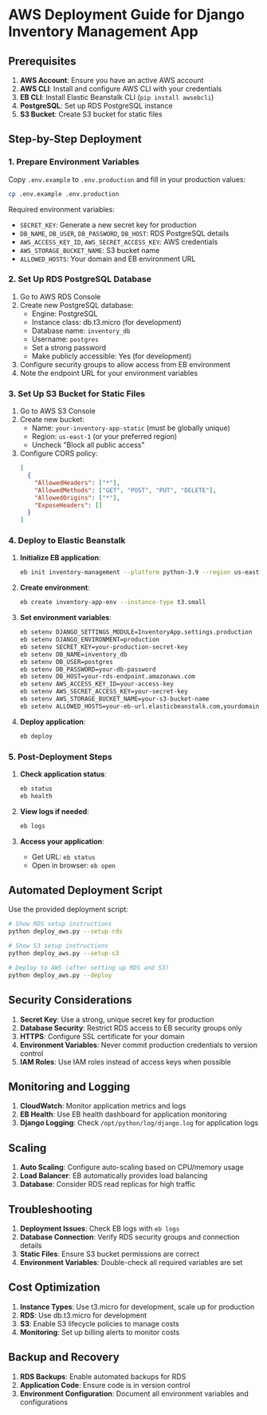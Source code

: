 # AWS Deployment Guide for Django Inventory Management App

## Prerequisites

1. **AWS Account**: Ensure you have an active AWS account
2. **AWS CLI**: Install and configure AWS CLI with your credentials
3. **EB CLI**: Install Elastic Beanstalk CLI (`pip install awsebcli`)
4. **PostgreSQL**: Set up RDS PostgreSQL instance
5. **S3 Bucket**: Create S3 bucket for static files

## Step-by-Step Deployment

### 1. Prepare Environment Variables

Copy `.env.example` to `.env.production` and fill in your production values:

```bash
cp .env.example .env.production
```

Required environment variables:
- `SECRET_KEY`: Generate a new secret key for production
- `DB_NAME`, `DB_USER`, `DB_PASSWORD`, `DB_HOST`: RDS PostgreSQL details
- `AWS_ACCESS_KEY_ID`, `AWS_SECRET_ACCESS_KEY`: AWS credentials
- `AWS_STORAGE_BUCKET_NAME`: S3 bucket name
- `ALLOWED_HOSTS`: Your domain and EB environment URL

### 2. Set Up RDS PostgreSQL Database

1. Go to AWS RDS Console
2. Create new PostgreSQL database:
   - Engine: PostgreSQL
   - Instance class: db.t3.micro (for development)
   - Database name: `inventory_db`
   - Username: `postgres`
   - Set a strong password
   - Make publicly accessible: Yes (for development)
3. Configure security groups to allow access from EB environment
4. Note the endpoint URL for your environment variables

### 3. Set Up S3 Bucket for Static Files

1. Go to AWS S3 Console
2. Create new bucket:
   - Name: `your-inventory-app-static` (must be globally unique)
   - Region: `us-east-1` (or your preferred region)
   - Uncheck "Block all public access"
3. Configure CORS policy:
   ```json
   [
     {
       "AllowedHeaders": ["*"],
       "AllowedMethods": ["GET", "POST", "PUT", "DELETE"],
       "AllowedOrigins": ["*"],
       "ExposeHeaders": []
     }
   ]
   ```

### 4. Deploy to Elastic Beanstalk

1. **Initialize EB application**:
   ```bash
   eb init inventory-management --platform python-3.9 --region us-east-1
   ```

2. **Create environment**:
   ```bash
   eb create inventory-app-env --instance-type t3.small
   ```

3. **Set environment variables**:
   ```bash
   eb setenv DJANGO_SETTINGS_MODULE=InventoryApp.settings.production
   eb setenv DJANGO_ENVIRONMENT=production
   eb setenv SECRET_KEY=your-production-secret-key
   eb setenv DB_NAME=inventory_db
   eb setenv DB_USER=postgres
   eb setenv DB_PASSWORD=your-db-password
   eb setenv DB_HOST=your-rds-endpoint.amazonaws.com
   eb setenv AWS_ACCESS_KEY_ID=your-access-key
   eb setenv AWS_SECRET_ACCESS_KEY=your-secret-key
   eb setenv AWS_STORAGE_BUCKET_NAME=your-s3-bucket-name
   eb setenv ALLOWED_HOSTS=your-eb-url.elasticbeanstalk.com,yourdomain.com
   ```

4. **Deploy application**:
   ```bash
   eb deploy
   ```

### 5. Post-Deployment Steps

1. **Check application status**:
   ```bash
   eb status
   eb health
   ```

2. **View logs if needed**:
   ```bash
   eb logs
   ```

3. **Access your application**:
   - Get URL: `eb status`
   - Open in browser: `eb open`

## Automated Deployment Script

Use the provided deployment script:

```bash
# Show RDS setup instructions
python deploy_aws.py --setup-rds

# Show S3 setup instructions
python deploy_aws.py --setup-s3

# Deploy to AWS (after setting up RDS and S3)
python deploy_aws.py --deploy
```

## Security Considerations

1. **Secret Key**: Use a strong, unique secret key for production
2. **Database Security**: Restrict RDS access to EB security groups only
3. **HTTPS**: Configure SSL certificate for your domain
4. **Environment Variables**: Never commit production credentials to version control
5. **IAM Roles**: Use IAM roles instead of access keys when possible

## Monitoring and Logging

1. **CloudWatch**: Monitor application metrics and logs
2. **EB Health**: Use EB health dashboard for application monitoring
3. **Django Logging**: Check `/opt/python/log/django.log` for application logs

## Scaling

1. **Auto Scaling**: Configure auto-scaling based on CPU/memory usage
2. **Load Balancer**: EB automatically provides load balancing
3. **Database**: Consider RDS read replicas for high traffic

## Troubleshooting

1. **Deployment Issues**: Check EB logs with `eb logs`
2. **Database Connection**: Verify RDS security groups and connection details
3. **Static Files**: Ensure S3 bucket permissions are correct
4. **Environment Variables**: Double-check all required variables are set

## Cost Optimization

1. **Instance Types**: Use t3.micro for development, scale up for production
2. **RDS**: Use db.t3.micro for development
3. **S3**: Enable S3 lifecycle policies to manage costs
4. **Monitoring**: Set up billing alerts to monitor costs

## Backup and Recovery

1. **RDS Backups**: Enable automated backups for RDS
2. **Application Code**: Ensure code is in version control
3. **Environment Configuration**: Document all environment variables and configurations

